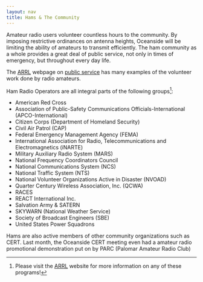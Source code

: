 ```yaml
---
layout: nav
title: Hams & The Community
---
```


Amateur radio users volunteer countless hours to the community.  By imposing
restrictive ordinances on antenna heights, Oceanside will be limiting the
ability of amateurs to transmit efficiently.  The ham community as a whole
provides a great deal of public service, not only in times of emergency, but
throughout every day life.

The [ARRL](http://www.arrl.org/) webpage on [public
service](http://www.arrl.org/public-service) has many examples of the
volunteer work done by radio amateurs.

Ham Radio Operators are all integral parts of the following groups[^foot]:
* American Red Cross
* Association of Public-Safety Communications Officials-International
(APCO-International)
* Citizen Corps (Department of Homeland Security)
* Civil Air Patrol (CAP)
* Federal Emergency Management Agency (FEMA)
* International Association for Radio, Telecommunications and
Electromagnetics (iNARTE)
* Military Auxiliary Radio System (MARS)
* National Frequency Coordinators Council 
* National Communications System (NCS)
* National Traffic System (NTS)
* National Volunteer Organizations Active in Disaster (NVOAD)
* Quarter Century Wireless Association, Inc. (QCWA)
* RACES
* REACT International Inc.
* Salvation Army & SATERN
* SKYWARN (National Weather Service)
* Society of Broadcast Engineers (SBE)
* United States Power Squadrons

[^foot]: Please visit the [ARRL](http://www.arrl.org/) website for more
information on any of these programs!

Hams are also active members of other community organizations such as CERT.
Last month, the Oceanside CERT meeting even had a amateur radio promotional
demonstration put on by PARC (Palomar Amateur Radio Club)
